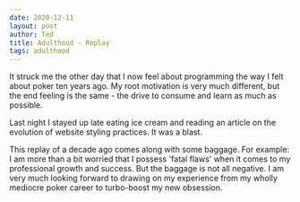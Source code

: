```yaml
---
date: 2020-12-11
layout: post
author: Ted
title: Adulthood - Replay
tags: adulthood
---
```

It struck me the other day that I now feel about programming the way I felt about poker ten years ago. My root motivation is very much different, but the end feeling is the same - the drive to consume and learn as much as possible. 

Last night I stayed up late eating ice cream and reading an article on the evolution of website styling practices. It was a blast. 

This replay of a decade ago comes along with some baggage. For example: I am more than a bit worried that I possess 'fatal flaws' when it comes to my professional growth and success. But the baggage is not all negative. I am very much looking forward to drawing on my experience from my wholly mediocre poker career to turbo-boost my new obsession. 
